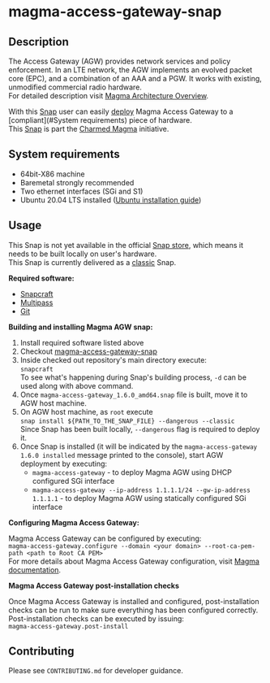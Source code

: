 # magma-access-gateway-snap

## Description

The Access Gateway (AGW) provides network services and policy enforcement. In an LTE network,
the AGW implements an evolved packet core (EPC), and a combination of an AAA and a PGW. It works
with existing, unmodified commercial radio hardware.<br>
For detailed description visit
[Magma Architecture Overview](https://docs.magmacore.org/docs/next/lte/architecture_overview).

With this [Snap](https://snapcraft.io/) user can easily [deploy](#Usage) Magma Access Gateway to a
[compliant](#System requirements) piece of hardware.<br>
This [Snap](https://snapcraft.io/) is part the
[Charmed Magma](https://github.com/canonical/charmed-magma) initiative.

## System requirements

- 64bit-X86 machine
- Baremetal strongly recommended
- Two ethernet interfaces (SGi and S1)
- Ubuntu 20.04 LTS installed
  ([Ubuntu installation guide](https://help.ubuntu.com/lts/installation-guide/amd64/index.html))

## Usage

This Snap is not yet available in the official [Snap store](https://snapcraft.io/store), which
means it needs to be built locally on user's hardware.<br>
This Snap is currently delivered as a [classic](https://snapcraft.io/docs/snap-confinement) Snap.

**Required software:**

- [Snapcraft](https://snapcraft.io/docs/snapcraft-overview)
- [Multipass](https://multipass.run/)
- [Git](https://git-scm.com/book/en/v2/Getting-Started-Installing-Git)

**Building and installing Magma AGW snap:**

1. Install required software listed above
2. Checkout [magma-access-gateway-snap](https://github.com/canonical/magma-access-gateway-snap)
3. Inside checked out repository's main directory execute:<br>
   `snapcraft`<br>
   To see what's happening during Snap's building process, `-d` can be used along with above command.
4. Once `magma-access-gateway_1.6.0_amd64.snap` file is built, move it to AGW host machine.
5. On AGW host machine, as `root` execute<br>
   `snap install ${PATH_TO_THE_SNAP_FILE} --dangerous --classic`<br>
   Since Snap has been built locally, `--dangerous` flag is required to deploy it.
6. Once Snap is installed (it will be indicated by the `magma-access-gateway 1.6.0 installed`
   message printed to the console), start AGW deployment by executing:<br>
   - `magma-access-gateway` - to deploy Magma AGW using DHCP configured SGi interface
   - `magma-access-gateway --ip-address 1.1.1.1/24 --gw-ip-address 1.1.1.1` - to deploy Magma AGW
     using statically configured SGi interface

**Configuring Magma Access Gateway:**

Magma Access Gateway can be configured by executing:<br>
`magma-access-gateway.configure --domain <your domain> --root-ca-pem-path <path to Root CA PEM>`
<br>
For more details about Magma Access Gateway configuration, visit 
[Magma documentation](https://docs.magmacore.org/docs/next/lte/deploy_config_agw).

**Magma Access Gateway post-installation checks**

Once Magma Access Gateway is installed and configured, post-installation checks can be run to 
make sure everything has been configured correctly.<br>
Post-installation checks can be executed by issuing:<br>
`magma-access-gateway.post-install`

## Contributing

Please see `CONTRIBUTING.md` for developer guidance.
